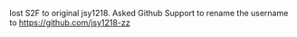 lost S2F to original jsy1218. Asked Github Support to rename the username to https://github.com/jsy1218-zz
